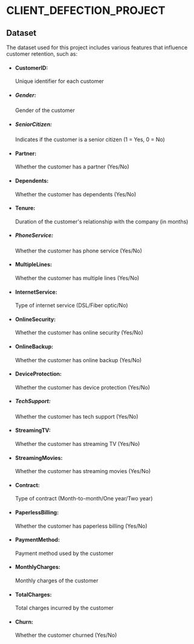# CLIENT_DEFECTION_PROJECT

## Dataset 
The dataset used for this project includes various features that influence customer retention, such as:

* #### CustomerID:
  Unique identifier for each customer
* ##### Gender:
  Gender of the customer
* ##### SeniorCitizen:
  Indicates if the customer is a senior citizen (1 = Yes, 0 = No)
* #### Partner:
  Whether the customer has a partner (Yes/No)
* #### Dependents:
  Whether the customer has dependents (Yes/No)
* #### Tenure:
  Duration of the customer's relationship with the company (in months)
* ##### PhoneService:
  Whether the customer has phone service (Yes/No)
* #### MultipleLines:
  Whether the customer has multiple lines (Yes/No)
* #### InternetService:
  Type of internet service (DSL/Fiber optic/No)
* #### OnlineSecurity:
  Whether the customer has online security (Yes/No)
* #### OnlineBackup:
  Whether the customer has online backup (Yes/No)
* #### DeviceProtection:
  Whether the customer has device protection (Yes/No)
* ##### TechSupport:
  Whether the customer has tech support (Yes/No)
* #### StreamingTV:
  Whether the customer has streaming TV (Yes/No)
* #### StreamingMovies:
  Whether the customer has streaming movies (Yes/No)
* #### Contract:
  Type of contract (Month-to-month/One year/Two year)
* #### PaperlessBilling:
  Whether the customer has paperless billing (Yes/No)
* #### PaymentMethod:
  Payment method used by the customer
* #### MonthlyCharges:
  Monthly charges of the customer
* #### TotalCharges:
  Total charges incurred by the customer
* #### Churn:
  Whether the customer churned (Yes/No)
